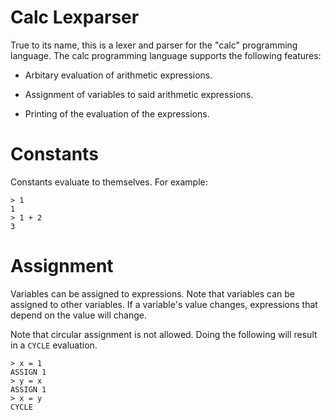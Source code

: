 # Calc Lexparser

True to its name, this is a lexer and parser for the "calc" programming
language. The calc programming language supports the following features:

* Arbitary evaluation of arithmetic expressions.

* Assignment of variables to said arithmetic expressions.

* Printing of the evaluation of the expressions.

# Constants

Constants evaluate to themselves. For example:

    > 1
    1
    > 1 + 2
    3

# Assignment

Variables can be assigned to expressions. Note that variables can be assigned to
other variables. If a variable's value changes, expressions that depend on the
value will change.

Note that circular assignment is not allowed. Doing the following will result in
a `CYCLE` evaluation.

    > x = 1
    ASSIGN 1
    > y = x
    ASSIGN 1
    > x = y
    CYCLE

